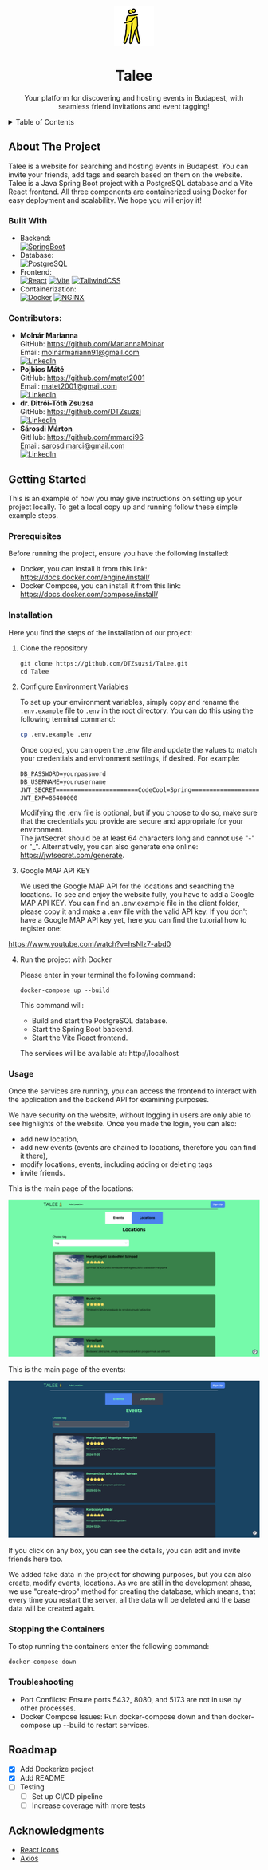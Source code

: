 <!-- PROJECT LOGO -->
<br />
<div align="center">
  <a>
    <img src="pictures/logo.svg" alt="Logo" width="80" height="80">
  </a>
<h1 align="center">Talee</h1>

  <p align="center">
    Your platform for discovering and hosting events in Budapest, with seamless friend invitations and event tagging!
</p>
</div>

<!-- TABLE OF CONTENTS -->
<details>
  <summary>Table of Contents</summary>
  <ol>
    <li>
      <a href="#about-the-project">About The Project</a>
      <ul>
        <li><a href="#built-with">Built With</a></li>
      </ul>
    </li>
    <li><a href="#contributors">Contributors</a></li>
    <li>
      <a href="#getting-started">Getting Started</a>
      <ul>
        <li><a href="#prerequisites">Prerequisites</a></li>
        <li><a href="#installation">Installation</a></li>
      </ul>
    </li>
    <li><a href="#usage">Usage</a></li>
    <li><a href="#stopping the containers">Stopping the Containers</a></li>
    <li><a href="#troubleshooting">Troubleshooting</a></li>
    <li><a href="#roadmap">Roadmap</a></li>
    <li><a href="#acknowledgments">Acknowledgments</a></li>
  </ol>
</details>

<!-- ABOUT THE PROJECT -->
## About The Project
Talee is a website for searching and hosting events in Budapest.
You can invite your friends, add tags and search based on them on the website.
Talee is a Java Spring Boot project with a PostgreSQL database and a Vite React frontend. 
All three components are containerized using Docker for easy deployment and scalability.
We hope you will enjoy it!

### Built With
- Backend:   
  [![SpringBoot][SpringBoot]][SpringBoot-url]
- Database:  
  [![PostgreSQL][PostgreSQL]][PostgreSQL-url]
- Frontend:  
  [![React][React.js]][React-url] 
  [![Vite][Vite]][Vite-url] 
  [![TailwindCSS][TailwindCSS]][TailwindCSS-url]
- Containerization:  
  [![Docker][Docker]][Docker-url]
  [![NGINX][NGINX]][NGINX-url]

### Contributors:

- **Molnár Marianna**   
    GitHub: https://github.com/MariannaMolnar  
    Email: molnarmariann91@gmail.com  
    [![LinkedIn][linkedin-shield]][linkedin-url-m]
- **Pojbics Máté**  
    GitHub: https://github.com/matet2001  
    Email: matet2001@gmail.com  
    [![LinkedIn][linkedin-shield]][linkedin-url]
- **dr. Ditrói-Tóth Zsuzsa**   
    GitHub: https://github.com/DTZsuzsi  
    [![LinkedIn][linkedin-shield]][linkedin-url-d]
- **Sárosdi Márton**  
    GitHub: https://github.com/mmarci96  
    Email: sarosdimarci@gmail.com  
    [![LinkedIn][linkedin-shield]][linkedin-url-ms]

  
<!-- GETTING STARTED -->
## Getting Started

This is an example of how you may give instructions on setting up your project locally.
To get a local copy up and running follow these simple example steps.

### Prerequisites

Before running the project, ensure you have the following installed:
- Docker, you can install it from this link: https://docs.docker.com/engine/install/
- Docker Compose, you can install it from this link: https://docs.docker.com/compose/install/


### Installation

Here you find the steps of the installation of our project:
1. Clone the repository
    ```
    git clone https://github.com/DTZsuzsi/Talee.git
    cd Talee
    ```

2. Configure Environment Variables

   To set up your environment variables, simply copy and rename the `.env.example` file to `.env` in the root directory. You can do this using the following terminal command:

    ```bash
    cp .env.example .env
    ```

   Once copied, you can open the .env file and update the values to match your credentials and environment settings, if desired. For example:

    ```plaintext
    DB_PASSWORD=yourpassword
    DB_USERNAME=yourusername
    JWT_SECRET=======================CodeCool=Spring===========================
    JWT_EXP=86400000
    ```

   Modifying the .env file is optional, but if you choose to do so, make sure that the credentials you provide are secure and appropriate for your environment.  
   The jwtSecret should be at least 64 characters long and cannot use "-" or "_". Alternatively, you can also generate one online: https://jwtsecret.com/generate.

3. Google MAP API KEY

   We used the Google MAP API for the locations and searching the locations. To see and enjoy the website fully, you have to add
   a Google MAP API KEY. You can find an .env.example file in the client folder, please copy it and make a .env file with the valid API key.
   If you don't have a Google MAP API key yet, here you can find the tutorial how to register one: 

https://www.youtube.com/watch?v=hsNlz7-abd0 

4. Run the project with Docker

   Please enter in your terminal the following command:
    ````
    docker-compose up --build
    ````

   This command will:
    - Build and start the PostgreSQL database.
    - Start the Spring Boot backend.
    - Start the Vite React frontend.

   The services will be available at:
   http://localhost

### Usage

Once the services are running, you can access the frontend to interact with the application and the backend API for examining purposes.

We have security on the website, without logging in users are only able to see highlights of the website. Once you made the login, you can also:
- add new location,
- add new events (events are chained to locations, therefore you can find it there),
- modify locations, events, including adding or deleting tags
- invite friends.

This is the main page of the locations: 

![Website Location Screenshot](pictures/ScreenshotLocations.png)


This is the main page of the events: 

![Website Event Screenshot](pictures/ScreenshotEvents.png)

If you click on any box, you can see the details, you can edit and invite friends here too. 

We added fake data in the project for showing purposes, but you can also create, modify events, locations.
As we are still in the development phase, we use "create-drop" method for creating the database, which means, 
that every time you restart the server, all the data will be deleted and the base data will be created again.


### Stopping the Containers

To stop running  the containers enter the following command:
````
docker-compose down
````

### Troubleshooting

- Port Conflicts:
Ensure ports 5432, 8080, and 5173 are not in use by other processes.
- Docker Compose Issues:
Run docker-compose down and then docker-compose up --build to restart services.

<!-- ROADMAP -->
## Roadmap

- [x] Add Dockerize project
- [x] Add README
- [ ] Testing
    - [ ] Set up CI/CD pipeline
    - [ ] Increase coverage with more tests

<!-- ACKNOWLEDGMENTS -->
## Acknowledgments

* [React Icons](https://react-icons.github.io/react-icons/search)
* [Axios](https://axios-http.com/docs/intro)

[SpringBoot]: https://img.shields.io/badge/Spring%20Boot-6DB33F?style=for-the-badge&logo=springboot&logoColor=white
[SpringBoot-url]: https://spring.io/projects/spring-boot

[PostgreSQL]: https://img.shields.io/badge/PostgreSQL-336791?style=for-the-badge&logo=postgresql&logoColor=white
[PostgreSQL-url]: https://www.postgresql.org/

[React.js]: https://img.shields.io/badge/React-20232A?style=for-the-badge&logo=react&logoColor=61DAFB
[React-url]: https://reactjs.org/

[Vite]: https://img.shields.io/badge/Vite-646CFF?style=for-the-badge&logo=vite&logoColor=white
[Vite-url]: https://vitejs.dev/

[TailwindCSS]: https://img.shields.io/badge/TailwindCSS-06B6D4?style=for-the-badge&logo=tailwindcss&logoColor=white
[TailwindCSS-url]: https://tailwindcss.com/

[Docker]: https://img.shields.io/badge/Docker-2496ED?style=for-the-badge&logo=docker&logoColor=white
[Docker-url]: https://www.docker.com/

[NGINX]: https://img.shields.io/badge/NGINX-009639?style=for-the-badge&logo=nginx&logoColor=white
[NGINX-url]: https://nginx.org/

[linkedin-shield]: https://img.shields.io/badge/-LinkedIn-black.svg?style=for-the-badge&logo=linkedin&colorB=555
[linkedin-url]: https://www.linkedin.com/in/m%C3%A1t%C3%A9-pojbics/

[linkedin-url-m]: https://www.linkedin.com/in/marianna-molnar-21956289
[linkedin-url-d]: https://www.linkedin.com/in/zsuzsa-ditroi-toth-8b339a54/
[linkedin-url-ms]: https://www.linkedin.com/in/maton-sarosdi
